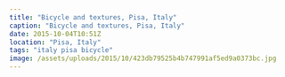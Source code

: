 ```yaml
---
title: "Bicycle and textures, Pisa, Italy"
caption: "Bicycle and textures, Pisa, Italy"
date: 2015-10-04T10:51Z
location: "Pisa, Italy"
tags: "italy pisa bicycle"
image: /assets/uploads/2015/10/423db79525b4b747991af5ed9a0373bc.jpg
---
```

